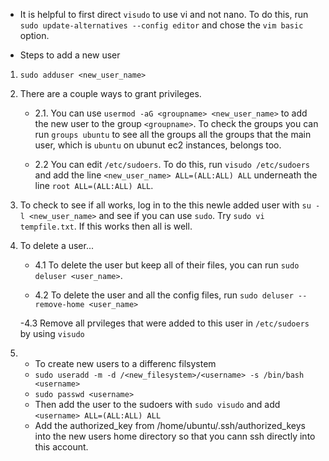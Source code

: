 * It is helpful to first direct `visudo` to use vi and not nano. To do this, run
`sudo update-alternatives --config editor` and chose the `vim basic` option.

* Steps to add a new user
1. `sudo adduser <new_user_name>`

2. There are a couple ways to grant privileges.

    - 2.1. You can use `usermod -aG <groupname> <new_user_name>` to add 
    the new user to the group `<groupname>`. To check the groups you can run 
    `groups ubuntu` to see all the groups all the groups
    that the main user, which is `ubuntu` on ubunut ec2 instances, belongs too.

    - 2.2 You can edit `/etc/sudoers`. To do this, run `visudo /etc/sudoers` and 
    add the line `<new_user_name> ALL=(ALL:ALL) ALL` underneath the line 
    `root ALL=(ALL:ALL) ALL`.

3. To check to see if all works, log in to the this newle added user with 
`su -l <new_user_name>` and see if you can use `sudo`. Try `sudo vi tempfile.txt`.
If this works then all is well.

4. To delete a user...
    
    - 4.1 To delete the user but keep all of their files, you can run 
    `sudo deluser <user_name>`.

    - 4.2 To delete the user and all the config files, run 
    `sudo deluser --remove-home <user_name>`

    -4.3 Remove all prvileges that were added to this user in `/etc/sudoers` by using 
    `visudo`

5. * To create new users to a differenc filsystem
    - `sudo useradd -m -d /<new_filesystem>/<username> -s /bin/bash <username>`
    - `sudo passwd <username>`
   * Then add the user to the sudoers with `sudo visudo` and 
     add `<username> ALL=(ALL:ALL) ALL`
   * Add the authorized_key from /home/ubuntu/.ssh/authorized_keys into the new users
     home directory so that you cann ssh directly into this account.


